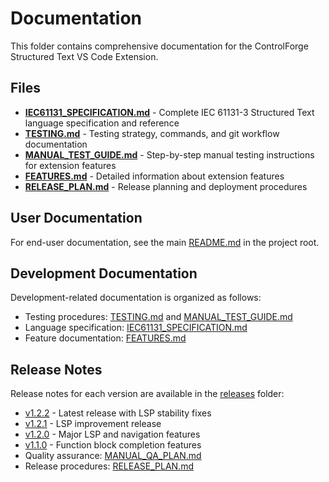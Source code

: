 # Documentation

This folder contains comprehensive documentation for the ControlForge Structured Text VS Code Extension.

## Files

- **[IEC61131_SPECIFICATION.md](./IEC61131_SPECIFICATION.md)** - Complete IEC 61131-3 Structured Text language specification and reference
- **[TESTING.md](./TESTING.md)** - Testing strategy, commands, and git workflow documentation
- **[MANUAL_TEST_GUIDE.md](./MANUAL_TEST_GUIDE.md)** - Step-by-step manual testing instructions for extension features
- **[FEATURES.md](./FEATURES.md)** - Detailed information about extension features
- **[RELEASE_PLAN.md](./RELEASE_PLAN.md)** - Release planning and deployment procedures

## User Documentation

For end-user documentation, see the main [README.md](../README.md) in the project root.

## Development Documentation

Development-related documentation is organized as follows:
- Testing procedures: [TESTING.md](./TESTING.md) and [MANUAL_TEST_GUIDE.md](./MANUAL_TEST_GUIDE.md)
- Language specification: [IEC61131_SPECIFICATION.md](./IEC61131_SPECIFICATION.md) 
- Feature documentation: [FEATURES.md](./FEATURES.md)

## Release Notes

Release notes for each version are available in the [releases](./releases/) folder:
- [v1.2.2](./releases/v1.2.2.md) - Latest release with LSP stability fixes
- [v1.2.1](./releases/v1.2.1.md) - LSP improvement release
- [v1.2.0](./releases/v1.2.0.md) - Major LSP and navigation features
- [v1.1.0](./releases/v1.1.0.md) - Function block completion features
- Quality assurance: [MANUAL_QA_PLAN.md](./MANUAL_QA_PLAN.md)
- Release procedures: [RELEASE_PLAN.md](./RELEASE_PLAN.md)
